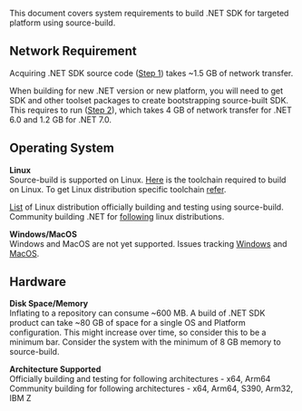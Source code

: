 This document covers system requirements to build .NET SDK for targeted platform using source-build.

## Network Requirement
Acquiring .NET SDK source code ([Step 1](https://github.com/dotnet/installer/blob/main/README.md#build-net-from-source-source-build)) takes ~1.5 GB of network transfer.  

When building for new .NET version or new platform, you will need to get SDK and other toolset packages to create bootstrapping source-built SDK. This requires to run ([Step 2](https://github.com/dotnet/installer/blob/main/README.md#build-net-from-source-source-build)), which takes 4 GB of network transfer for .NET 6.0 and 1.2 GB for .NET 7.0.

## Operating System

**Linux**  
Source-build is supported on Linux. [Here](https://github.com/dotnet/runtime/blob/main/docs/workflow/requirements/linux-requirements.md) is the toolchain required to build on Linux. To get Linux distribution specific toolchain [refer](https://github.com/dotnet/dotnet-buildtools-prereqs-docker/tree/main/src).  

[List](https://github.com/dotnet/installer/blob/release/7.0.1xx/src/SourceBuild/Arcade/eng/common/templates/job/source-build-run-tarball-build.yml#L12-L16) of Linux distribution officially building and testing using source-build.  
Community building .NET for [following](https://github.com/dotnet/source-build#net-in-linux-distributions) linux distributions.  

**Windows/MacOS**  
Windows and MacOS are not yet supported. Issues tracking [Windows](https://github.com/dotnet/source-build/issues/2910) and [MacOS](https://github.com/dotnet/source-build/issues/2909).

## Hardware

**Disk Space/Memory**  
Inflating to a repository can consume ~600 MB. A build of .NET SDK product can take ~80 GB of space for a single OS and Platform configuration. This might increase over time, so consider this to be a minimum bar.
Consider the system with the minimum of 8 GB memory to source-build.

**Architecture Supported**  
Officially building and testing for following architectures - x64, Arm64  
Community building for following architectures - x64, Arm64, S390, Arm32, IBM Z